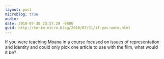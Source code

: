 ```yaml
---
layout: post
microblog: true
audio: 
date: 2018-07-30 23:57:20 -0800
guid: http://kerim.micro.blog/2018/07/31/if-you-were.html
---
```

If you were teaching Moana in a course focused on issues of representation and identity and could only pick one article to use with the film, what would it be? 
